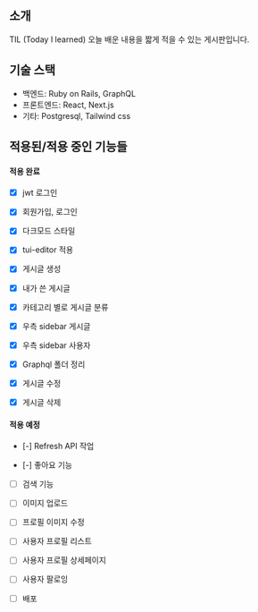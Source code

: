## 소개

TIL (Today I learned) 오늘 배운 내용을 짧게 적을 수 있는 게시판입니다.

## 기술 스택

- 백엔드: Ruby on Rails, GraphQL
- 프론트엔드: React, Next.js
- 기타: Postgresql, Tailwind css

## 적용된/적용 중인 기능들

#### 적용 완료

- [x] jwt 로그인
- [x] 회원가입, 로그인
- [x] 다크모드 스타일
- [x] tui-editor 적용
- [x] 게시글 생성
- [x] 내가 쓴 게시글
- [x] 카테고리 별로 게시글 분류
- [x] 우측 sidebar 게시글
- [x] 우측 sidebar 사용자

- [x] Graphql 폴더 정리
- [x] 게시글 수정
- [x] 게시글 삭제

#### 적용 예정

- [-] Refresh API 작업

- [-] 좋아요 기능
- [ ] 검색 기능
- [ ] 이미지 업로드
- [ ] 프로필 이미지 수정
- [ ] 사용자 프로필 리스트
- [ ] 사용자 프로필 상세페이지
- [ ] 사용자 팔로잉

- [ ] 배포
